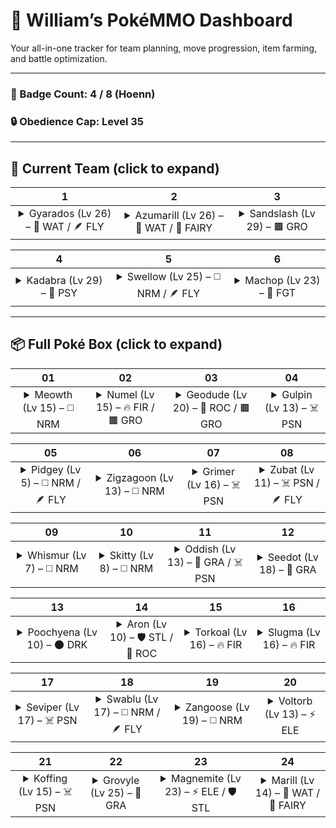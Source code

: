 # 🧢 William’s PokéMMO Dashboard  
Your all-in-one tracker for team planning, move progression, item farming, and battle optimization.

---

### 🏅 Badge Count: 4 / 8 (Hoenn)  
### 🔒 Obedience Cap: Level 35

---

## 🔹 Current Team (click to expand)

| 1 | 2 | 3 |
|:-:|:-:|:-:|
| <details><summary>Gyarados (Lv 26) – 🌊 WAT / 🪶 FLY</summary>- View Stats</details> | <details><summary>Azumarill (Lv 26) – 🌊 WAT / 🧚 FAIRY</summary>- View Stats</details> | <details><summary>Sandslash (Lv 29) – 🟫 GRO</summary>- View Stats</details> |

| 4 | 5 | 6 |
|:-:|:-:|:-:|
| <details><summary>Kadabra (Lv 29) – 🔮 PSY</summary>- View Stats</details> | <details><summary>Swellow (Lv 25) – ◻️ NRM / 🪶 FLY</summary>- View Stats</details> | <details><summary>Machop (Lv 23) – 🥊 FGT</summary>- View Stats</details> |

---

## 📦 Full Poké Box (click to expand)

| 01 | 02 | 03 | 04 |
|:--:|:--:|:--:|:--:|
| <details><summary>Meowth (Lv 15) – ◻️ NRM</summary>- View Stats</details> | <details><summary>Numel (Lv 15) – 🔥 FIR / 🟫 GRO</summary>- View Stats</details> | <details><summary>Geodude (Lv 20) – 🗿 ROC / 🟫 GRO</summary>- View Stats</details> | <details><summary>Gulpin (Lv 13) – ☠️ PSN</summary>- View Stats</details> |

| 05 | 06 | 07 | 08 |
|:--:|:--:|:--:|:--:|
| <details><summary>Pidgey (Lv 5) – ◻️ NRM / 🪶 FLY</summary>- View Stats</details> | <details><summary>Zigzagoon (Lv 13) – ◻️ NRM</summary>- View Stats</details> | <details><summary>Grimer (Lv 16) – ☠️ PSN</summary>- View Stats</details> | <details><summary>Zubat (Lv 11) – ☠️ PSN / 🪶 FLY</summary>- View Stats</details> |

| 09 | 10 | 11 | 12 |
|:--:|:--:|:--:|:--:|
| <details><summary>Whismur (Lv 7) – ◻️ NRM</summary>- View Stats</details> | <details><summary>Skitty (Lv 8) – ◻️ NRM</summary>- View Stats</details> | <details><summary>Oddish (Lv 13) – 🌿 GRA / ☠️ PSN</summary>- View Stats</details> | <details><summary>Seedot (Lv 18) – 🌿 GRA</summary>- View Stats</details> |

| 13 | 14 | 15 | 16 |
|:--:|:--:|:--:|:--:|
| <details><summary>Poochyena (Lv 10) – 🌑 DRK</summary>- View Stats</details> | <details><summary>Aron (Lv 10) – 🛡️ STL / 🗿 ROC</summary>- View Stats</details> | <details><summary>Torkoal (Lv 16) – 🔥 FIR</summary>- View Stats</details> | <details><summary>Slugma (Lv 16) – 🔥 FIR</summary>- View Stats</details> |

| 17 | 18 | 19 | 20 |
|:--:|:--:|:--:|:--:|
| <details><summary>Seviper (Lv 17) – ☠️ PSN</summary>- View Stats</details> | <details><summary>Swablu (Lv 17) – ◻️ NRM / 🪶 FLY</summary>- View Stats</details> | <details><summary>Zangoose (Lv 19) – ◻️ NRM</summary>- View Stats</details> | <details><summary>Voltorb (Lv 13) – ⚡ ELE</summary>- View Stats</details> |

| 21 | 22 | 23 | 24 |
|:--:|:--:|:--:|:--:|
| <details><summary>Koffing (Lv 15) – ☠️ PSN</summary>- View Stats</details> | <details><summary>Grovyle (Lv 25) – 🌿 GRA</summary>- View Stats</details> | <details><summary>Magnemite (Lv 23) – ⚡ ELE / 🛡️ STL</summary>- View Stats</details> | <details><summary>Marill (Lv 14) – 🌊 WAT / 🧚 FAIRY</summary>- View Stats</details> |
